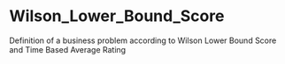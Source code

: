 # Wilson_Lower_Bound_Score
Definition of a business problem according to Wilson Lower Bound Score and Time Based Average Rating
